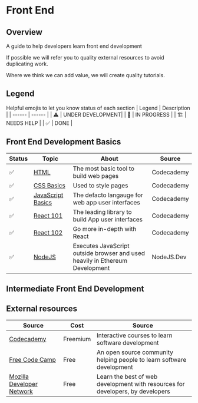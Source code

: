 # Front End

## Overview

A guide to help developers learn front end development

If possible we will refer you to quality external resources to avoid duplicating work.

Where we think we can add value, we will create quality tutorials.

## Legend

Helpful emojis to let you know status of each section
| Legend | Description |
| ------ | ------ |
| ⚠️                     | UNDER DEVELOPMENT|
| 👷                    | IN PROGRESS      |
| 🏗️                    | NEEDS HELP       |
| ✅                    | DONE             |

## Front End Development Basics

| Status | Topic | About | Source |
| ------ | ------ | ------ |------ |
|✅ | [HTML](https://www.codecademy.com/learn/learn-html) |The most basic tool to build web pages| Codecademy |
|✅ | [CSS Basics](https://www.codecademy.com/learn/learn-css) |Used to style pages| Codecademy |
|✅ | [JavaScript Basics](https://www.codecademy.com/learn/introduction-to-javascript) |The defacto langauge for web app user interfaces| Codecademy |
|✅ | [React 101](https://www.codecademy.com/learn/react-101) |The leading library to build App user interfaces| Codecademy |
|✅ | [React 102](https://www.codecademy.com/learn/react-102) |Go more in-depth with React | Codecademy |
|✅ | [NodeJS]([front_end.md](https://nodejs.dev/learn)) |Executes JavaScript outside browser and used heavily in Ethereum Development  | NodeJS.Dev |

## Intermediate Front End Development  

## External resources

| Source | Cost | Source |
|  ------ | ------ |------ |
| [Codecademy](https://www.codecademy.com/) | Freemium | Interactive courses to learn software development |
| [Free Code Camp](https://www.freecodecamp.org/) | Free | An open source community helping people to learn software development |
| [Mozilla Developer Network](https://developer.mozilla.org/en-US/docs/Learn) | Free | Learn the best of web development with resources for developers, by developers |